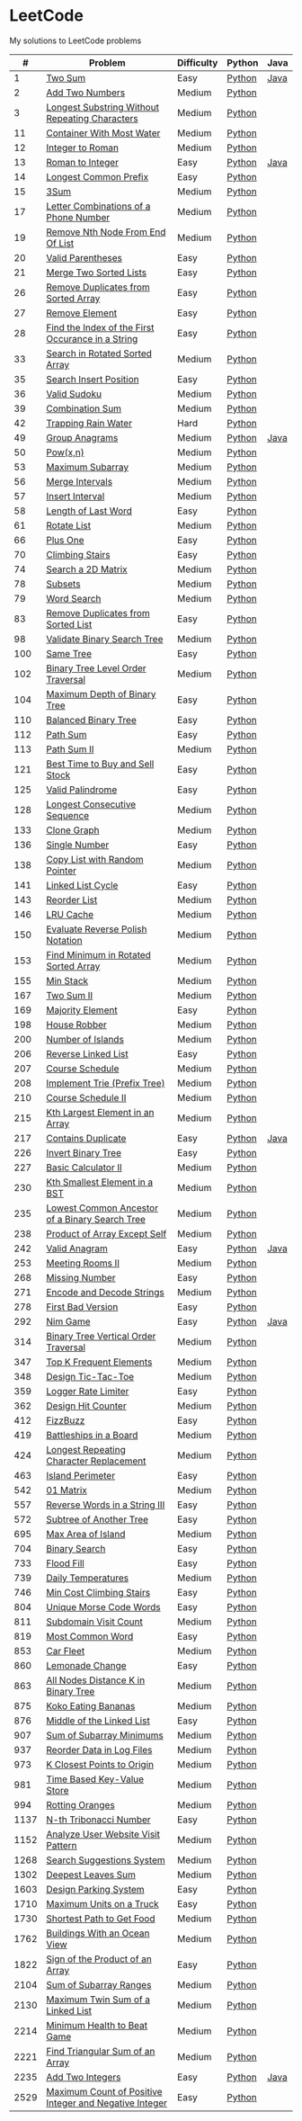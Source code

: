 # LeetCode
My solutions to LeetCode problems

| # | Problem | Difficulty | Python | Java |
|---| ------- | ---------- | ------ | ---- |
| 1 | [Two Sum](https://leetcode.com/problems/two-sum) | Easy | [Python](/solutions/python/two_sum.py) | [Java](/solutions/java/twoSum.java) |
| 2 | [Add Two Numbers](https://leetcode.com/problems/add-two-numbers/description/) | Medium | [Python](/solutions/python/add_two_numbers.py)
| 3 | [Longest Substring Without Repeating Characters](https://leetcode.com/problems/longest-substring-without-repeating-characters/) | Medium | [Python](/solutions/python/longest_substring_without_repeating_characters.py) |
| 11 | [Container With Most Water](https://leetcode.com/problems/container-with-most-water/) | Medium | [Python](/solutions/python/container_with_most_water.py) |
| 12 | [Integer to Roman](https://leetcode.com/problems/integer-to-roman/) | Medium | [Python](/solutions/python/integer_to_roman.py) |
| 13 | [Roman to Integer](https://leetcode.com/problems/roman-to-integer/) | Easy | [Python](/solutions/python/roman_to_integer.py) | [Java](/solutions/java/romanToInteger.java) |
| 14 | [Longest Common Prefix](https://leetcode.com/problems/longest-common-prefix/) | Easy | [Python](/solutions/python/longest_common_prefix.py) |
| 15 | [3Sum](https://leetcode.com/problems/3sum/) | Medium | [Python](/solutions/python/3sum.py) |
| 17 | [Letter Combinations of a Phone Number](https://leetcode.com/problems/letter-combinations-of-a-phone-number/) | Medium | [Python](/solutions/python/letter_combinations_of_a_phone_number.py) |
| 19 | [Remove Nth Node From End Of List](https://leetcode.com/problems/remove-nth-node-from-end-of-list/) | Medium | [Python](/solutions/python/remove_nth_node_from_end_of_list.py) |
| 20 | [Valid Parentheses](https://leetcode.com/problems/valid-parentheses/) | Easy | [Python](/solutions/python/valid_parentheses.py) |
| 21 | [Merge Two Sorted Lists](https://leetcode.com/problems/merge-two-sorted-lists/) | Easy | [Python](/solutions/python/merge_two_sorted_lists.py) |
| 26 | [Remove Duplicates from Sorted Array](https://leetcode.com/problems/remove-duplicates-from-sorted-array/) | Easy | [Python](/solutions/python/remove_duplicates_from_sorted_array.py) |
| 27 | [Remove Element](https://leetcode.com/problems/remove-element/) | Easy | [Python](/solutions/python/remove_element.py) |
| 28 | [Find the Index of the First Occurance in a String](https://leetcode.com/problems/find-the-index-of-the-first-occurrence-in-a-string/) | Easy | [Python](/solutions/python/find_the_index_of_the_first_occurrence_in_a_string.py) |
| 33 | [Search in Rotated Sorted Array](https://leetcode.com/problems/search-in-rotated-sorted-array/) | Medium | [Python](/solutions/python/search_in_rotated_sorted_array.py) |
| 35 | [Search Insert Position](https://leetcode.com/problems/search-insert-position/) | Easy | [Python](/solutions/python/search_insert_position.py) |
| 36 | [Valid Sudoku](https://leetcode.com/problems/valid-sudoku/) | Medium | [Python](/solutions/python/valid_sudoku.py) |
| 39 | [Combination Sum](https://leetcode.com/problems/combination-sum/description/) | Medium | [Python](/solutions/python/combination_sum.py) |
| 42 | [Trapping Rain Water](https://leetcode.com/problems/trapping-rain-water/) | Hard | [Python](/solutions/python/trapping_rain_water.py) |
| 49 | [Group Anagrams](https://leetcode.com/problems/group-anagrams/) | Medium | [Python](/solutions/python/group_anagrams.py) | [Java](/solutions/java/groupAnagrams.java) |
| 50 | [Pow(x,n)](https://leetcode.com/problems/powx-n/) | Medium | [Python](/solutions/python/powx_n.py) |
| 53 | [Maximum Subarray](https://leetcode.com/problems/maximum-subarray/) | Medium | [Python](/solutions/python/maximum_subarray.py) |
| 56 | [Merge Intervals](https://leetcode.com/problems/merge-intervals/) | Medium | [Python](/solutions/python/merge_intervals.py) |
| 57 | [Insert Interval](https://leetcode.com/problems/insert-interval/) | Medium | [Python](/solutions/python/insert_interval.py) |
| 58 | [Length of Last Word](https://leetcode.com/problems/length-of-last-word/) | Easy | [Python](/solutions/python/length_of_last_word.py) |
| 61 | [Rotate List](https://leetcode.com/problems/rotate-list/description/) | Medium | [Python](/solutions/python/rotate_list.py) |
| 66 | [Plus One](https://leetcode.com/problems/plus-one/) | Easy | [Python](/solutions/python/plus_one.py) |
| 70 | [Climbing Stairs](https://leetcode.com/problems/climbing-stairs/) | Easy | [Python](/solutions/python/climbing_stairs.py) |
| 74 | [Search a 2D Matrix](https://leetcode.com/problems/search-a-2d-matrix/) | Medium | [Python](/solutions/python/search_a_2d_matrix.py) |
| 78 | [Subsets](https://leetcode.com/problems/subsets/) | Medium | [Python](/solutions/python/subsets.py) |
| 79 | [Word Search](https://leetcode.com/problems/word-search/description/) | Medium | [Python](/solutions/python/word_search.py) |
| 83 | [Remove Duplicates from Sorted List](https://leetcode.com/problems/remove-duplicates-from-sorted-list/) | Easy | [Python](/solutions/python/remove_duplicates_from_sorted_list.py) |
| 98 | [Validate Binary Search Tree](https://leetcode.com/problems/validate-binary-search-tree/description/) | Medium | [Python](/solutions/python/validate_binary_search_tree.py) |
| 100 | [Same Tree](https://leetcode.com/problems/same-tree/) | Easy | [Python](/solutions/python/same_tree.py) |
| 102 | [Binary Tree Level Order Traversal](https://leetcode.com/problems/binary-tree-level-order-traversal/description/) | Medium | [Python](/solutions/python/binary_tree_level_order_traversal.py) |
| 104 | [Maximum Depth of Binary Tree](https://leetcode.com/problems/maximum-depth-of-binary-tree/) | Easy | [Python](/solutions/python/maximum_depth_of_binary_tree.py) |
| 110 | [Balanced Binary Tree](https://leetcode.com/problems/balanced-binary-tree/) | Easy | [Python](/solutions/python/balanced_binary_tree.py) |
| 112 | [Path Sum](https://leetcode.com/problems/path-sum/) | Easy | [Python](/solutions/python/path_sum.py) |
| 113 | [Path Sum II](https://leetcode.com/problems/path-sum-ii/) | Medium | [Python](/solutions/python/path_sum_II.py) |
| 121 | [Best Time to Buy and Sell Stock](https://leetcode.com/problems/best-time-to-buy-and-sell-stock/) | Easy | [Python](/solutions/python/best_time_to_buy_and_sell_stock.py) |
| 125 | [Valid Palindrome](https://leetcode.com/problems/valid-palindrome/) | Easy | [Python](/solutions/python/valid_palindrome.py) |
| 128 | [Longest Consecutive Sequence](https://leetcode.com/problems/longest-consecutive-sequence/) | Medium | [Python](/solutions/python/longest_consecutive_sequence.py) |
| 133 | [Clone Graph](https://leetcode.com/problems/clone-graph/) | Medium | [Python](/solutions/python/clone_graph.py) |
| 136 | [Single Number](https://leetcode.com/problems/single-number/) | Easy | [Python](/solutions/python/single_number.py) |
| 138 | [Copy List with Random Pointer](https://leetcode.com/problems/copy-list-with-random-pointer/) | Medium | [Python](/solutions/python/copy_list_with_random_pointer.py) |
| 141 | [Linked List Cycle](https://leetcode.com/problems/linked-list-cycle/) | Easy | [Python](/solutions/python/linked_list_cycle.py) |
| 143 | [Reorder List](https://leetcode.com/problems/reorder-list/) | Medium | [Python](/solutions/python/reorder_list.py) |
| 146 | [LRU Cache](https://leetcode.com/problems/lru-cache/) | Medium | [Python](/solutions/python/lru_cache.py) |
| 150 | [Evaluate Reverse Polish Notation](https://leetcode.com/problems/evaluate-reverse-polish-notation/) | Medium | [Python](/solutions/python/evaluate_reverse_polish_notation.py) |
| 153 | [Find Minimum in Rotated Sorted Array](https://leetcode.com/problems/find-minimum-in-rotated-sorted-array/) | Medium | [Python](/solutions/python/find_minimum_in_rotated_sorted_array.py) |
| 155 | [Min Stack](https://leetcode.com/problems/min-stack/) | Medium | [Python](/solutions/python/min_stack.py) |
| 167 | [Two Sum II](https://leetcode.com/problems/two-sum-ii-input-array-is-sorted/) | Medium | [Python](/solutions/python/two_sum_II.py) |
| 169 | [Majority Element](https://leetcode.com/problems/majority-element/) | Easy | [Python](/solutions/python/majority_element.py) |
| 198 | [House Robber](https://leetcode.com/problems/house-robber/) | Medium | [Python](/solutions/python/house_robber.py) |
| 200 | [Number of Islands](https://leetcode.com/problems/number-of-islands/) | Medium | [Python](/solutions/python/number_of_islands.py) |
| 206 | [Reverse Linked List](https://leetcode.com/problems/reverse-linked-list/) | Easy | [Python](/solutions/python/reverse_linked_list.py) |
| 207 | [Course Schedule](https://leetcode.com/problems/course-schedule/) | Medium | [Python](/solutions/python/course_schedule.py) |
| 208 | [Implement Trie (Prefix Tree)](https://leetcode.com/problems/implement-trie-prefix-tree/) | Medium | [Python](/solutions/python/implement_trie.py) |
| 210 | [Course Schedule II](https://leetcode.com/problems/course-schedule-ii/) | Medium | [Python](/solutions/python/course_schedule_II.py) |
| 215 | [Kth Largest Element in an Array](https://leetcode.com/problems/kth-largest-element-in-an-array/description/) | Medium | [Python](/solutions/python/kth_largest_element_in_an_array.py) |
| 217 | [Contains Duplicate](https://leetcode.com/problems/contains-duplicate/) | Easy | [Python](/solutions/python/contains_duplicate.py) | [Java](/solutions/java/containsDuplicate.java) |
| 226 | [Invert Binary Tree](https://leetcode.com/problems/invert-binary-tree/) | Easy | [Python](/solutions/python/invert_binary_tree.py) |
| 227 | [Basic Calculator II](https://leetcode.com/problems/basic-calculator-ii/) | Medium | [Python](/solutions/python/basic_calculator_II.py) |
| 230 | [Kth Smallest Element in a BST](https://leetcode.com/problems/kth-smallest-element-in-a-bst/description/) | Medium | [Python](/solutions/python/kth_smallest_element_in_a_bst.py) |
| 235 | [Lowest Common Ancestor of a Binary Search Tree](https://leetcode.com/problems/lowest-common-ancestor-of-a-binary-search-tree/description/) | Medium | [Python](/solutions/python/lowest_common_ancestor_of_a_binary_search_tree.py) |
| 238 | [Product of Array Except Self](https://leetcode.com/problems/product-of-array-except-self/) | Medium | [Python](/solutions/python/product_of_array_except_self.py) |
| 242 | [Valid Anagram](https://leetcode.com/problems/valid-anagram/) | Easy | [Python](/solutions/python/valid_anagram.py) | [Java](/solutions/java/validAnagram.java) |
| 253 | [Meeting Rooms II](https://leetcode.com/problems/meeting-rooms-ii/) | Medium | [Python](/solutions/python/meeting_rooms_II.py) |
| 268 | [Missing Number](https://leetcode.com/problems/missing-number/) | Easy | [Python](/solutions/python/missing_number.py) |
| 271 | [Encode and Decode Strings](https://leetcode.com/problems/encode-and-decode-strings/) | Medium | [Python](/solutions/python/encode_and_decode_strings.py) |
| 278 | [First Bad Version](https://leetcode.com/problems/first-bad-version/) | Easy | [Python](/solutions/python/first_bad_version.py) |
| 292 | [Nim Game](https://leetcode.com/problems/nim-game/) | Easy | [Python](/solutions/python/nim_game.py) | [Java](/solutions/java/nimGame.java)
| 314 | [Binary Tree Vertical Order Traversal](https://leetcode.com/problems/binary-tree-vertical-order-traversal/) | Medium | [Python](/solutions/python/binary_tree_vertical_order_traversal.py) |
| 347 | [Top K Frequent Elements](https://leetcode.com/problems/top-k-frequent-elements/) | Medium | [Python](/solutions/python/top_k_frequent_elements.py) |
| 348 | [Design Tic-Tac-Toe](https://leetcode.com/problems/design-tic-tac-toe/) | Medium | [Python](/solutions/python/design_tic-tac-toe.py) |
| 359 | [Logger Rate Limiter](https://leetcode.com/problems/logger-rate-limiter/description/) | Easy | [Python](/solutions/python/logger_rate_limiter.py) |
| 362 | [Design Hit Counter](https://leetcode.com/problems/design-hit-counter/description/) | Medium | [Python](/solutions/python/design_hit_counter.py) |
| 412 | [FizzBuzz](https://leetcode.com/problems/fizz-buzz/) | Easy | [Python](/solutions/python/fizzbuzz.py) |
| 419 | [Battleships in a Board](https://leetcode.com/problems/battleships-in-a-board/description/) | Medium | [Python](/solutions/python/battleships_in_a_board.py) |
| 424 | [Longest Repeating Character Replacement](https://leetcode.com/problems/longest-repeating-character-replacement/) | Medium | [Python](/solutions/python/longest_repeating_character_replacement.py) |
| 463 | [Island Perimeter](https://leetcode.com/problems/island-perimeter/) | Easy | [Python](/solutions/python/island_perimeter.py) |
| 542 | [01 Matrix](https://leetcode.com/problems/01-matrix/) | Medium | [Python](/solutions/python/01_matrix.py) |
| 557 | [Reverse Words in a String III](https://leetcode.com/problems/reverse-words-in-a-string-iii/) | Easy | [Python](/solutions/python/reverse_words_in_a_string_III.py) |
| 572 | [Subtree of Another Tree](https://leetcode.com/problems/subtree-of-another-tree/) | Easy | [Python](/solutions/python/subtree_of_another_tree.py) |
| 695 | [Max Area of Island](https://leetcode.com/problems/max-area-of-island/) | Medium | [Python](/solutions/python/max_area_of_island.py) |
| 704 | [Binary Search](https://leetcode.com/problems/binary-search/) | Easy | [Python](/solutions/python/binary_search.py) |
| 733 | [Flood Fill](https://leetcode.com/problems/flood-fill/) | Easy | [Python](/solutions/python/flood_fill.py) |
| 739 | [Daily Temperatures](https://leetcode.com/problems/daily-temperatures/) | Medium | [Python](/solutions/python/daily_temperatures.py) |
| 746 | [Min Cost Climbing Stairs](https://leetcode.com/problems/min-cost-climbing-stairs/) | Easy | [Python](/solutions/python/min_cost_climbing_stairs.py) |
| 804 | [Unique Morse Code Words](https://leetcode.com/problems/unique-morse-code-words/) | Easy | [Python](/solutions/python/unique_morse_code_words.py) |
| 811 | [Subdomain Visit Count](https://leetcode.com/problems/subdomain-visit-count/) | Medium | [Python](/solutions/python/subdomain_visit_count.py) |
| 819 | [Most Common Word](https://leetcode.com/problems/most-common-word/) | Easy | [Python](/solutions/python/most_common_word.py) |
| 853 | [Car Fleet](https://leetcode.com/problems/car-fleet) | Medium | [Python](/solutions/python/car_fleet.py) |
| 860 | [Lemonade Change](https://leetcode.com/problems/lemonade-change/description/) | Easy | [Python](/solutions/python/lemonade_change.py) |
| 863 | [All Nodes Distance K in Binary Tree](https://leetcode.com/problems/all-nodes-distance-k-in-binary-tree/) | Medium | [Python](/solutions/python/all_nodes_distance_k_in_binary_tree.py) |
| 875 | [Koko Eating Bananas](https://leetcode.com/problems/koko-eating-bananas/) | Medium | [Python](/solutions/python/koko_eating_bananas.py) |
| 876 | [Middle of the Linked List](https://leetcode.com/problems/middle-of-the-linked-list/description/) | Easy | [Python](/solutions/python/middle_of_the_linked_list.py) |
| 907 | [Sum of Subarray Minimums](https://leetcode.com/problems/sum-of-subarray-minimums/) | Medium | [Python](/solutions/python/sum_of_subarray_minimums.py) |
| 937 | [Reorder Data in Log Files](https://leetcode.com/problems/reorder-data-in-log-files/) | Medium | [Python](/solutions/python/reorder_data_in_log_files.py) |
| 973 | [K Closest Points to Origin](https://leetcode.com/problems/k-closest-points-to-origin/) | Medium | [Python](/solutions/python/k_closest_points_to_origin.py) |
| 981 | [Time Based Key-Value Store](https://leetcode.com/problems/time-based-key-value-store/) | Medium |  [Python](/solutions/python/time_based_key-value_store.py) |
| 994 | [Rotting Oranges](https://leetcode.com/problems/rotting-oranges/) | Medium | [Python](/solutions/python/rotting_oranges.py) |
| 1137 | [N-th Tribonacci Number](https://leetcode.com/problems/n-th-tribonacci-number/) | Easy | [Python](/solutions/python/n-th_tribonacci_number.py) |
| 1152 | [Analyze User Website Visit Pattern](https://leetcode.com/problems/analyze-user-website-visit-pattern/) | Medium | [Python](/solutions/python/analyze_user_website_visit_pattern.py) |
| 1268 | [Search Suggestions System](https://leetcode.com/problems/search-suggestions-system/) | Medium | [Python](/solutions/python/search_suggestions_system.py) |
| 1302 | [Deepest Leaves Sum](https://leetcode.com/problems/deepest-leaves-sum/) | Medium | [Python](/solutions/python/deepest_leaves_sum.py) |
| 1603 | [Design Parking System](https://leetcode.com/problems/design-parking-system/) | Easy | [Python](/solutions/python/design_parking_system.py) |
| 1710 | [Maximum Units on a Truck](https://leetcode.com/problems/maximum-units-on-a-truck/) | Easy | [Python](/solutions/python/maximum_units_on_a_truck.py) |
| 1730 | [Shortest Path to Get Food](https://leetcode.com/problems/shortest-path-to-get-food/) | Medium | [Python](/solutions/python/shortest_path_to_get_food.py) |
| 1762 | [Buildings With an Ocean View](https://leetcode.com/problems/buildings-with-an-ocean-view/description/) | Medium | [Python](/solutions/python/buildings_with_an_ocean_view.py) |
| 1822 | [Sign of the Product of an Array](https://leetcode.com/problems/sign-of-the-product-of-an-array/description/) | Easy | [Python](/solutions/python/sign_of_the_product_of_an_array.py) |
| 2104 | [Sum of Subarray Ranges](https://leetcode.com/problems/sum-of-subarray-ranges/) | Medium | [Python](/solutions/python/sum_of_subarray_ranges.py) |
| 2130 | [Maximum Twin Sum of a Linked List](https://leetcode.com/problems/maximum-twin-sum-of-a-linked-list/) | Medium | [Python](/solutions/python/maximum_twin_sum_of_a_linked_list.py) |
| 2214 | [Minimum Health to Beat Game](https://leetcode.com/problems/minimum-health-to-beat-game) | Medium | [Python](/solutions/python/minimum_health_to_beat_game.py) |
| 2221 | [Find Triangular Sum of an Array](https://leetcode.com/problems/find-triangular-sum-of-an-array/) | Medium | [Python](/solutions/python/find_triangular_sum_of_an_array.py) |
| 2235 | [Add Two Integers](https://leetcode.com/problems/add-two-integers/) | Easy | [Python](/solutions/python/add_two_integers.py) | [Java](/solutions/java/addTwoIntegers.java) |
| 2529 | [Maximum Count of Positive Integer and Negative Integer](https://leetcode.com/contest/weekly-contest-327/problems/maximum-count-of-positive-integer-and-negative-integer/) | Easy | [Python](/solutions/python/maximum_count_of_positive_integer_and_negative_integer.py) |
